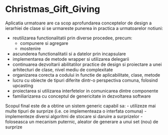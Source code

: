 # Christmas_Gift_Giving

Aplicatia urmatoare are ca scop aprofundarea conceptelor de design a ierarhiei de clase si se urmareste punerea in practica a urmatoarelor notiuni:
- reutilizarea functionalitatii prin diverse procedee, precum:
     - compunere si agregare
     - mostenire
- ascunderea functionalitatii si a datelor prin incapsulare
- implementarea de metode wrapper si utilizarea delegarii
- continuarea dezvoltarii abilitatilor practice de design si proiectare a unei arhitecturi de clase, nivel mediu de complexitate
- organizarea corecta a codului in functie de aplicabilitate, clase, metode
- lucru cu obiecte de tipuri diferite dintr-o perspectiva comuna, folosind upcasting
- proiectarea si utilizarea interfetelor in comunicarea dintre componente
- familiarizarea cu conceptul de genericitate in dezvoltarea software

Scopul final este de a obtine un sistem generic capabil sa:
    - utilizeze mai multe tipuri de surprize (i.e. ce implementeaza o interfata comuna)
    - implementeze diversi algoritmi de stocare si daruire a surprizelor
    - foloseasca un mecanism puternic, aleator de generare a unui set (nou) de surprize
